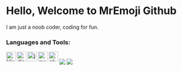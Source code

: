 # Hello, Welcome to MrEmoji Github
I am just a noob coder, coding for fun.

### Languages and Tools:
<img align="left" alt="Visual Studio Code" width="26px" src="https://i.imgur.com/LwSdAlE.png" />
<img align="left" alt="discord.js" width="26px" src="https://i.imgur.com/SI1DZf3.png" />
<img align="left" alt="js" width="26px" src="https://i.imgur.com/3u1wzwE.png" />
<img align="left" alt="mongodb" width="26px" src="https://devicons.github.io/devicon/devicon.git/icons/mongodb/mongodb-original-wordmark.svg" /> 
<img align="left" alt="photoshop" width="26px" src="https://i.imgur.com/OC1RcS5.jpg" /> <br />
<a>
  <img align="center" src="https://riday-ghstats.vercel.app/api/top-langs/?username=mremoji0808&theme=tokyonight&layout=compact" />
</a>

<a>
  <img align="center" src="https://github-readme-stats.vercel.app/api?username=mremoji0808&show_icons=true&theme=onedark" />
</a>
